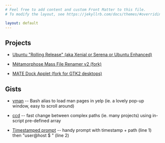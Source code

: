 ```yaml
---
# Feel free to add content and custom Front Matter to this file.
# To modify the layout, see https://jekyllrb.com/docs/themes/#overriding-theme-defaults

layout: default
---
```


## Projects

* [Ubuntu "Rolling Release" (aka Xenial or Serena or Ubuntu Enhanced)](ubuntu-rolling)

* [Métamorphose Mass File Renamer v2 (fork)](https://github.com/savoury1/metamorphose2)

* [MATE Dock Applet (fork for GTK2 desktops)](https://github.com/savoury1/mate-dock-applet)

## Gists

* [yman](https://gist.github.com/savoury1/bd8dc19471760ef3bc4464490f7e581c) -- Bash alias to load man pages in yelp (ie. a lovely pop-up window, easy to scroll around)

* [ccd](https://gist.github.com/savoury1/7b73ec07ca12b79f4ce6ea57f8a81f8d) -- fast change between complex paths (ie. many projects) using in-script pre-defined array

* [Timestamped prompt](https://gist.github.com/savoury1/5933e85fecd150da926e16b8d4996048) -- handy prompt with timestamp + path (line 1) then "user@host $ " (line 2)
